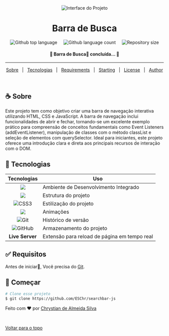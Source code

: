 <div align="center" id="top">   

  &#xa0;

![Interface do Projeto](interface.gif)

</div>

<h1 align="center">Barra de Busca</h1>

<div style="place-content:center; display:flex; gap:20px;">
  <img alt="Github top language" src="https://img.shields.io/github/languages/top/ESChrystian/searchbar-js?color=56BEB8">
  <img alt="Github language count" src="https://img.shields.io/github/languages/count/ESChrystian/searchbar-js?color=56BEB8">
  <img alt="Repository size" src="https://img.shields.io/github/repo-size/ESChrystian/searchbar-js?color=56BEB8">
</div>

<h4 align="center"> 
	🚧  Barra de Busca🚀 concluída...  🚧
</h4> 

<hr>

<p align="center">
  <a href="#coffee-about">Sobre</a> &#xa0; | &#xa0; 
  <a href="#rocket-technologies">Tecnologias</a> &#xa0; | &#xa0;
  <a href="#white_check_mark-requirements">Requirements</a> &#xa0; | &#xa0;
  <a href="#checkered_flag-starting">Starting</a> &#xa0; | &#xa0;
  <a href="#memo-license">License</a> &#xa0; | &#xa0;
  <a href="https://github.com/{{YOUR_GITHUB_USERNAME}}" target="_blank">Author</a>
</p>

<br>

## :coffee: Sobre ##

Este projeto tem como objetivo criar uma barra de navegação interativa utilizando HTML, CSS e JavaScript. A barra de navegação inclui funcionalidades de abrir e fechar, tornando-se um excelente exemplo prático para compreensão de conceitos fundamentais como Event Listeners (addEventListener), manipulação de classes com o método classList e seleção de elementos com querySelector. Ideal para iniciantes, este projeto oferece uma introdução clara e direta aos principais recursos de interação com o DOM.


## :rocket: Tecnologias ##

|Tecnologias | Uso |
|:--------:| ----- |
|![](https://img.shields.io/badge/VSCode-000?style=for-the-badge&logo=visual%20studio%20code&logoColor=white)|Ambiente de Desenvolvimento Integrado |
|![](https://img.shields.io/badge/HTML5-000?style=for-the-badge&logo=html5&logoColor=white)|Estrutura do projeto |
|![CSS3](https://img.shields.io/badge/CSS3-000?style=for-the-badge&logo=css3&logoColor=white)| Estilização do projeto|
|![](https://img.shields.io/badge/JavaScript-000?style=for-the-badge&logo=javascript&logoColor=white) | Animações|
|![Git](https://img.shields.io/badge/GIT-000?style=for-the-badge&logo=git&logoColor=white) | Histórico de versão |
|![GitHub](https://img.shields.io/badge/GitHub-100000?style=for-the-badge&logo=github&logoColor=white)| Armazenamento do projeto |
|**Live Server** | Extensão para reload de página em tempo real |

## :white_check_mark: Requisitos ##

Antes de iniciar:checkered_flag:, Você precisa do [Git](https://git-scm.com).

## :checkered_flag: Começar ##

```bash
# Clone esse projeto
$ git clone https://github.com/ESChr/searchbar-js

```


Feito com :heart: por <a href="https://github.com/ESChrystian" target="_blank">Chrystian de Almeida Silva</a>

&#xa0;

<a href="#top">Voltar para o topo</a>
